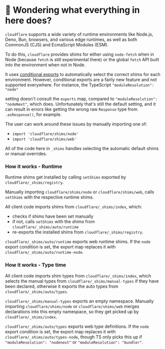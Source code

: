 # 👋 Wondering what everything in here does?

`cloudflare` supports a wide variety of runtime environments like Node.js, Deno, Bun, browsers, and various
edge runtimes, as well as both CommonJS (CJS) and EcmaScript Modules (ESM).

To do this, `cloudflare` provides shims for either using `node-fetch` when in Node (because `fetch` is still experimental there) or the global `fetch` API built into the environment when not in Node.

It uses [conditional exports](https://nodejs.org/api/packages.html#conditional-exports) to
automatically select the correct shims for each environment. However, conditional exports are a fairly new
feature and not supported everywhere. For instance, the TypeScript `"moduleResolution": "node"`

setting doesn't consult the `exports` map, compared to `"moduleResolution": "nodeNext"`, which does.
Unfortunately that's still the default setting, and it can result in errors like
getting the wrong raw `Response` type from `.asResponse()`, for example.

The user can work around these issues by manually importing one of:

- `import 'cloudflare/shims/node'`
- `import 'cloudflare/shims/web'`

All of the code here in `_shims` handles selecting the automatic default shims or manual overrides.

### How it works - Runtime

Runtime shims get installed by calling `setShims` exported by `cloudflare/_shims/registry`.

Manually importing `cloudflare/shims/node` or `cloudflare/shims/web`, calls `setShims` with the respective runtime shims.

All client code imports shims from `cloudflare/_shims/index`, which:

- checks if shims have been set manually
- if not, calls `setShims` with the shims from `cloudflare/_shims/auto/runtime`
- re-exports the installed shims from `cloudflare/_shims/registry`.

`cloudflare/_shims/auto/runtime` exports web runtime shims.
If the `node` export condition is set, the export map replaces it with `cloudflare/_shims/auto/runtime-node`.

### How it works - Type time

All client code imports shim types from `cloudflare/_shims/index`, which selects the manual types from `cloudflare/_shims/manual-types` if they have been declared, otherwise it exports the auto types from `cloudflare/_shims/auto/types`.

`cloudflare/_shims/manual-types` exports an empty namespace.
Manually importing `cloudflare/shims/node` or `cloudflare/shims/web` merges declarations into this empty namespace, so they get picked up by `cloudflare/_shims/index`.

`cloudflare/_shims/auto/types` exports web type definitions.
If the `node` export condition is set, the export map replaces it with `cloudflare/_shims/auto/types-node`, though TS only picks this up if `"moduleResolution": "nodenext"` or `"moduleResolution": "bundler"`.
